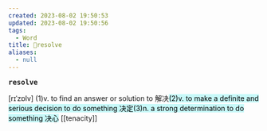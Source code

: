 ```yaml
---
created: 2023-08-02 19:50:53
updated: 2023-08-02 19:50:56
tags:
  - Word
title: 📖resolve
aliases:
  - null
---
```


<pre><strong>resolve</strong></pre>
[rɪˈzɒlv]
(1)v. to find an answer or solution to 解决<mark style="background: #ABF7F7A6;">(2)v. to make a definite and serious decision to do something 决定(3)n. a strong determination to do something 决⼼</mark>
[[tenacity]]
